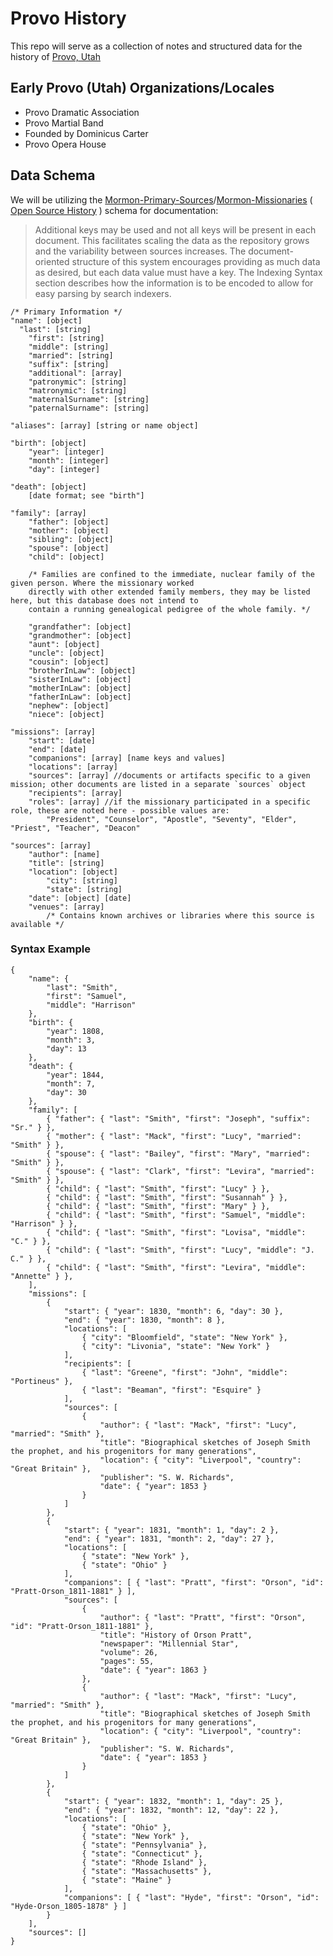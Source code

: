 Provo History
=============
This repo will serve as a collection of notes and structured data for the history of [Provo, Utah](https://en.wikipedia.org/wiki/Provo,_Utah)

Early Provo (Utah) Organizations/Locales
----------------------------------------

* Provo Dramatic Association
* Provo Martial Band
 * Founded by Dominicus Carter
* Provo Opera House

Data Schema
-----------
We will be utilizing the [Mormon-Primary-Sources](https://github.com/opensourcehistory/Mormon-Primary-Sources)/[Mormon-Missionaries](https://github.com/opensourcehistory/Mormon-Missionaries) ( [Open Source History](https://github.com/opensourcehistory) ) schema for documentation:

> Additional keys may be used and not all keys will be present in each document. This facilitates scaling the data as the repository grows and the variability between sources increases. The document-oriented structure of this system encourages providing as much data as desired, but each data value must have a key. The Indexing Syntax section describes how the information is to be encoded to allow for easy parsing by search indexers.

    /* Primary Information */
    "name": [object]
      "last": [string]
    	"first": [string]
    	"middle": [string]
    	"married": [string]
    	"suffix": [string]
    	"additional": [array]
    	"patronymic": [string]
    	"matronymic": [string]
    	"maternalSurname": [string]
    	"paternalSurname": [string]
    
    "aliases": [array] [string or name object]
    
    "birth": [object]
    	"year": [integer]
    	"month": [integer]
    	"day": [integer]
    
    "death": [object]
    	[date format; see "birth"]
    
    "family": [array]
    	"father": [object]
    	"mother": [object]
    	"sibling": [object]
    	"spouse": [object]
    	"child": [object]
    	
    	/* Families are confined to the immediate, nuclear family of the given person. Where the missionary worked 
    	directly with other extended family members, they may be listed here, but this database does not intend to 
    	contain a running genealogical pedigree of the whole family. */
    	
    	"grandfather": [object]
    	"grandmother": [object]
    	"aunt": [object]
    	"uncle": [object]
    	"cousin": [object]
    	"brotherInLaw": [object]
    	"sisterInLaw": [object]
    	"motherInLaw": [object]
    	"fatherInLaw": [object]
    	"nephew": [object]
    	"niece": [object]
    
    "missions": [array]
    	"start": [date]
    	"end": [date]
    	"companions": [array] [name keys and values]
    	"locations": [array]
    	"sources": [array] //documents or artifacts specific to a given mission; other documents are listed in a separate `sources` object
    	"recipients": [array]
    	"roles": [array] //if the missionary participated in a specific role, these are noted here - possible values are:
    		"President", "Counselor", "Apostle", "Seventy", "Elder", "Priest", "Teacher", "Deacon"
    
    "sources": [array]
    	"author": [name]
    	"title": [string]
    	"location": [object]
    		"city": [string]
    		"state": [string]
    	"date": [object] [date]
    	"venues": [array]
    		/* Contains known archives or libraries where this source is available */
    	
    	

### Syntax Example

    {
    	"name": {
    		"last": "Smith",
    		"first": "Samuel",
    		"middle": "Harrison"
    	},
    	"birth": {
    		"year": 1808,
    		"month": 3,
    		"day": 13
    	},
    	"death": {
    		"year": 1844,
    		"month": 7,
    		"day": 30
    	},
    	"family": [
    		{ "father": { "last": "Smith", "first": "Joseph", "suffix": "Sr." } },
    		{ "mother": { "last": "Mack", "first": "Lucy", "married": "Smith" } },
    		{ "spouse": { "last": "Bailey", "first": "Mary", "married": "Smith" } },
    		{ "spouse": { "last": "Clark", "first": "Levira", "married": "Smith" } },
    		{ "child": { "last": "Smith", "first": "Lucy" } },
    		{ "child": { "last": "Smith", "first": "Susannah" } },
    		{ "child": { "last": "Smith", "first": "Mary" } },
    		{ "child": { "last": "Smith", "first": "Samuel", "middle": "Harrison" } },
    		{ "child": { "last": "Smith", "first": "Lovisa", "middle": "C." } },
    		{ "child": { "last": "Smith", "first": "Lucy", "middle": "J. C." } },
    		{ "child": { "last": "Smith", "first": "Levira", "middle": "Annette" } },
    	],
    	"missions": [
    		{
    			"start": { "year": 1830, "month": 6, "day": 30 },
    			"end": { "year": 1830, "month": 8 },
    			"locations": [
    				{ "city": "Bloomfield", "state": "New York" },
    				{ "city": "Livonia", "state": "New York" }
    			],
    			"recipients": [
    				{ "last": "Greene", "first": "John", "middle": "Portineus" },
    				{ "last": "Beaman", "first": "Esquire" }
    			],
    			"sources": [
    				{
    					"author": { "last": "Mack", "first": "Lucy", "married": "Smith" },
    					"title": "Biographical sketches of Joseph Smith the prophet, and his progenitors for many generations",
    					"location": { "city": "Liverpool", "country": "Great Britain" },
    					"publisher": "S. W. Richards",
    					"date": { "year": 1853 }
    				}
    			]
    		},
    		{
    			"start": { "year": 1831, "month": 1, "day": 2 },
    			"end": { "year": 1831, "month": 2, "day": 27 },
    			"locations": [
    				{ "state": "New York" },
    				{ "state": "Ohio" }
    			],
    			"companions": [ { "last": "Pratt", "first": "Orson", "id": "Pratt-Orson_1811-1881" } ],
    			"sources": [
    				{
    					"author": { "last": "Pratt", "first": "Orson", "id": "Pratt-Orson_1811-1881" },
    					"title": "History of Orson Pratt",
    					"newspaper": "Millennial Star",
    					"volume": 26,
    					"pages": 55,
    					"date": { "year": 1863 }
    				},
    				{
    					"author": { "last": "Mack", "first": "Lucy", "married": "Smith" },
    					"title": "Biographical sketches of Joseph Smith the prophet, and his progenitors for many generations",
    					"location": { "city": "Liverpool", "country": "Great Britain" },
    					"publisher": "S. W. Richards",
    					"date": { "year": 1853 }
    				}
    			]
    		},
    		{
    			"start": { "year": 1832, "month": 1, "day": 25 },
    			"end": { "year": 1832, "month": 12, "day": 22 },
    			"locations": [
    				{ "state": "Ohio" },
    				{ "state": "New York" },
    				{ "state": "Pennsylvania" },
    				{ "state": "Connecticut" },
    				{ "state": "Rhode Island" },
    				{ "state": "Massachusetts" },
    				{ "state": "Maine" }
    			],
    			"companions": [ { "last": "Hyde", "first": "Orson", "id": "Hyde-Orson_1805-1878" } ]
    		}
    	],
    	"sources": []
    }

